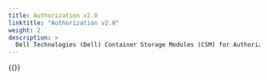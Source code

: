 ```yaml
---
title: Authorization v2.0
linktitle: "Authorization v2.0" 
weight: 2
description: >
  Dell Technologies (Dell) Container Storage Modules (CSM) for Authorization v2.0 Operator deployment
---
```


{{<include file="content/docs/getting-started/installation/helm/modules/authorizationv2-0.md" hideIds="2,3">}}

